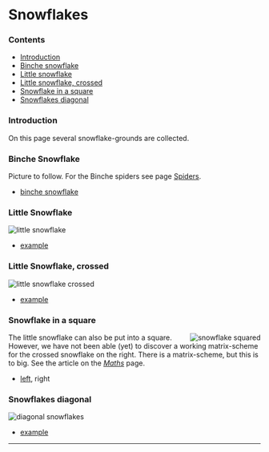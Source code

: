 # Snowflakes

### Contents
* [Introduction](#introduction)
* [Binche snowflake](#binche-snowflake)
* [Little snowflake](#little-snowflake)
* [Little snowflake, crossed](#little-snowflake-crossed)
* [Snowflake in a square](#snowflake-in-a-square)
* [Snowflakes diagonal](#snowflakes-diagonal)

### Introduction
On this page several snowflake-grounds are collected. 

### Binche Snowflake
Picture to follow. For the Binche spiders see page [Spiders][page-spiders]. 
* [binche snowflake][ex-sn-bin]

### Little Snowflake
![little snowflake][pic-sn-oo]
* [example][ex-0300]

### Little Snowflake, crossed
![little snowflake crossed][pic-sn-cr]
* [example][ex-0342]

### Snowflake in a square
<img alt="snowflake squared" align="right" src="https://maetempels.github.io/MAE-gf/images_wt/gf%200301%20wt.png">

The little snowflake can also be put into a square. However, we have not been able (yet) to discover a working matrix-scheme for the crossed snowflake on the right. There is a matrix-scheme, but this is to big. See the article on the [_Maths_][page-maths-tb] page.
* [left][ex-0306], right 

### Snowflakes diagonal
![diagonal snowflakes][pic-sn-dia]
* [example][ex-sn-dia]

***

[page-spiders]: https://github.com/MAETempels/MAE-gf/wiki/Spiders
[page-maths-tb]: https://maetempels.github.io/MAE-gf/docs/maths#to-big-matrix

[pic-fusion]: https:/maetempels.github.io/MAE-gf/images_wt/gf-fusion.png
[pic-0306-OIv]: https:/maetempels.github.io/MAE-gf/images_wt/gf%200301%20wt.png
[pic-sn-oo]: https://maetempels.github.io/MAE-gf/images_wt/gf-sn-oo-wt.png
[pic-sn-cr]: https://maetempels.github.io/MAE-gf/images_wt/gf-sn-cr-wt.png
[pic-sn-dia]: https://maetempels.github.io/MAE-gf/images_wt/gf-sn-dia-wt.png

[ex-0306]: https://d-bl.github.io/GroundForge/index.html?m=5--5--%0A-C632B%0A566-22%3Bbricks%3B16%3B16%3B0%3B0&s1=ctctt%20E1%3Dct%20A1%3Dct%20F2%3Dct%20B3%3Dctl%20D3%3Dctr%20F3%3Dctct
[ex-0342]: https://d-bl.github.io/GroundForge/index.html?m=--B-C---%0A-E-5-O-K%0A5-----5-%0A-------5%3Bbricks%3B24%3B24%3B0%3B0&s1=ctctc%20F4%3Dct%20B2%3Dctct%20B4%3Dtc%20A1%3Dct%20C1%3Dct%20A3%3Dc%20C3%3Dc
[ex-0300]: https://d-bl.github.io/GroundForge/index.html?m=5-5-%0A-5--%0AB-C-%0A-5-5%0A%3Bbricks%3B24%3B24%3B0%3B0&s1=ct%20B2%3Dctct%20D2%3Dctct
[ex-sn-dia]: https://d-bl.github.io/GroundForge/index.html?m=6888%0A14-1%3Bbricks%3B24%3B24%3B0%3B0&s1=ctc%20B1%3Dtctct
[ex-sn-bin]: https://d-bl.github.io/GroundForge/index.html?m=5-25-56-%0A-5--5--5%0A5-C6-2B-%0A%3Bbricks%3B24%3B24%3B0%3B0&s1=ctc%20G3%3Dctctctc%20A1%3Dctcll%20B2%3Dctcll%20E1%3Dctcrr%20D2%3Dctcrr
